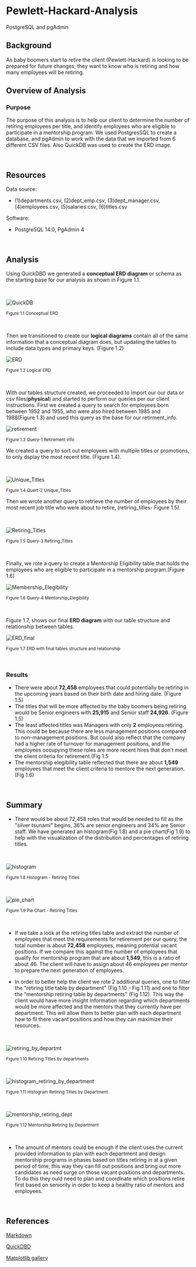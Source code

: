 # Pewlett-Hackard-Analysis
PostgreSQL and pgAdmin
 
## Background
As baby boomers start to retire the client (Pewlett-Hackard) is looking to be prepared for future changes, they want to know who is retiring and how many employees will be retiring.
 
## Overview of Analysis
### Purpose
 
The purpose of this analysis is to help our client to determine the number of retiring employees per title, and identify employees who are eligible to participate in a mentorship program. We used PostgresSQL to create a database, and pgAdmin to work with the data that we imported from 6 different CSV files. Also QuickDB was used to create the ERD image.
 
<br/>
 
## Resources
 
Data source:
- (1)departments.csv, (2)dept_emp.csv, (3)dept_manager.csv, (4)employees.csv, (5)salaries.csv, (6)titles.csv
 
Software:
- PostgreSQL 14.0, PgAdmin 4
 
<br/>
 
## Analysis
 
Using QuickDBD we generated a **conceptual ERD diagram** or schema as the starting base for our analysis as shown in Figure 1.1.
 
<br/>
 
![QuickDB](./Analysis%20Project%20Folder/Pewlett-Hackerd-Analysis%20Folder/Images/EmployeeDB.png)
 
<sub>Figure 1.1 Conceptual ERD
 
<br/>
 
Then we transitioned to create our **logical diagrams** contain all of the same information that a conceptual diagram does, but updating the tables to include data types and primary keys. (Figure 1.2)
 
![ERD](./Analysis%20Project%20Folder/Pewlett-Hackerd-Analysis%20Folder/Images/ERD.png)
 
<sub>Figure 1.2 Logical ERD
 
<br/>
 
With our tables structure created, we proceeded to import our our data or csv files(**physical**) and started to perform our queries per our client instructions. First we created a query to search for employees born between 1952 and 1955, who were also hired between 1985 and 1988(Figure 1.3) and used this query as the base for our retirment_info.
 
![retirement](./Analysis%20Project%20Folder/Pewlett-Hackerd-Analysis%20Folder/Images/retirement.png)
 
<sub>Figure 1.3 Query-1 Retirement info
 
We created a query to sort out employees with multiple titles or promotions, to only dsplay the most recent title. (Figure 1.4).
 
<br/>
 
![Unique_Titles](./Analysis%20Project%20Folder/Pewlett-Hackerd-Analysis%20Folder/Images/unique_titles.png)
 
<sub>Figure 1.4 Quert-2 Unique_Titles
 
Then we wrote another query to retrieve the number of employees by their most recent job title who were about to retire, (retiring_titles- Figure 1.5).
 
<br/>
 
![Retiring_Titles](./Analysis%20Project%20Folder/Pewlett-Hackerd-Analysis%20Folder/Images/retiring_titles.png)
 
<sub>Figure 1.5 Query-3 Retiring_Titles
 
<br/>
 
Finally, we rote a query to create a Mentorship Eligibility table that holds the employees who are eligible to participate in a mentorship program.(Figure 1.6)
 
![Membership_Elegibility](./Analysis%20Project%20Folder/Pewlett-Hackerd-Analysis%20Folder/Images/mentorship_elegibilit.png)
 
<sub>Figure 1.6 Query-4 Mentorship_Elegibility
 
<br/>
 
Figure 1.7, shows our final **ERD diagram** with our table structure and relationship between tables.
 
![ERD_final](./Analysis%20Project%20Folder/Pewlett-Hackerd-Analysis%20Folder/Images/ERD_final.png)
 
<sub>Figure 1.7 ERD with final tables structure and relationship
 
<br/>
 
 
### Results
 
- There were about **72,458** employees that could potentially be retiring in the upcoming years based on their birth date and hiring date. (Figure 1.5)
- The titles that will be more affected by the baby boomers being retiring would be Senior engineers with **25,915** and Senior staff **24,926**. (Figure 1.5)
- The least affected titles was Managers with only **2** employees retiring. This could be because there are less management positions compared to non-management positions. But could also reflect that the company had a higher rate of turnover for management positions, and the employees occupying these roles are more recent hires that don't meet the client criteria for retirement.(Fig 1.5
- The mentorship elegibility table reflected that there are about **1,549** employees that meet the client criteria to mentore the next generation.(Fig 1.6)
 
<br/>
 
## Summary
 
- There would be about 72,458 roles that would be needed to fill as the "silver tsunami" begins, 36% are senior engineers and 34% are Senior staff. We have generated an histogram(Fig 1.8) and a pie chart(Fig 1.9) to help with the visualization of the distribution and percentages of retiring titles.
 
<br/>
 
![histogram](./Analysis%20Project%20Folder/Pewlett-Hackerd-Analysis%20Folder/Images/Screenshot%20from%202022-07-26%2019-31-09.png)
 
<sub>Figure 1.8 Histogram - Retiring Titles
 
<br/>
 
![pie_chart](./Analysis%20Project%20Folder/Pewlett-Hackerd-Analysis%20Folder/Images/Screenshot%20from%202022-07-26%2019-19-49.png)
 
<sub>Figure 1.9 Pie Chart - Retiring Titles
 
<br/>
 
- If we take a look at the retiring titles table and extract the number of employees that meet the requirements for retirement per our query, the total number is about **72,458** employees, meaning potential vacant positions. If we compare this  against the number of employees that qualify for mentorship program that are about **1,549**, this is a ratio of about 46. The client will have to assign about 46 employees per mentor to prepare the next generation of employees.
 
- In order to better help the client we rote 2 additional queries, one to filter the "retiring title table by department" (Fig 1.10 - Fig 1.11) and one to filter the "mentorship retiring table by departments" (Fig 1.12). This way the client would have more insight information regarding which departments would be more affected and the mentors that they currently have per department. This will allow them to better plan with each department how to fll there vacant positions and how they can maximize their resources.
 
<br/>
 
![retiring_by_departmt](./Analysis%20Project%20Folder/Pewlett-Hackerd-Analysis%20Folder/Images/retiring_by_department.png)
 
<sub>Figure 1.10 Retiring Titles by departments
 
<br/>
 
![histogram_retiring_by_department](./Analysis%20Project%20Folder/Pewlett-Hackerd-Analysis%20Folder/Images/histogram_retiring_by_department.png)
 
<sub>Figure 1.11 Histogram Retiring Titles by Department
 
<br/>
 
![mentorship_retiring_dept](./Analysis%20Project%20Folder/Pewlett-Hackerd-Analysis%20Folder/Images/mentorship_retiring_by_department.png)
 
<sub>Figure 1.12 Mentorship Retiring by Department
 
<br/>
 
- The amount of mentors could be enough if the client uses the current provided information to plan with each department and design mentorship programs in phases based on titles retiring in at a given period of time, this way they can fill out positions and bring out more candidates as need surge on those vacant positions and departments. To do this they ould need to plan and coordinate which positions retire first based on seniority in order to keep a healthy ratio of mentors and employees.
 
<br/>
 
## References
 
[Markdown](https://docs.github.com/en/get-started/writing-on-github/getting-started-with-writing-and-formatting-on-github/basic-writing-and-formatting-syntax)
 
[QuickDBD](https://app.quickdatabasediagrams.com/#/)
 
[Matplotlib gallery](https://matplotlib.org/stable/gallery/index.html)
